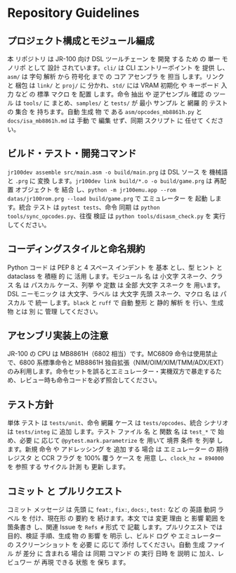 # Repository Guidelines

## プロジェクト構成とモジュール編成
本 リポジトリ は JR-100 向け DSL ツールチェーン を 開発 する ため の 単一 モノリポ として 設計 されています。`cli/` は CLI エントリーポイント を 提供 し、`asm/` は 字句 解析 から 符号化 まで の コア アセンブラ を 担当 します。リンク と 梱包 は `link/` と `proj/` に 分かれ、`std/` には VRAM 初期化 や キーボード 入力 など の 標準 マクロ を 配置 します。命令 抽出 や 逆アセンブル 確認 の ツール は `tools/` に まとめ、`samples/` と `tests/` が 最小 サンプル と 網羅 的 テスト の 集合 を 持ちます。自動 生成 物 で ある `asm/opcodes_mb8861h.py` と `docs/isa_mb8861h.md` は 手動 で 編集 せず、同期 スクリプト に 任せて ください。

## ビルド・テスト・開発コマンド
`jr100dev assemble src/main.asm -o build/main.prg` は DSL ソース を 機械語 と `.prg` に 変換 します。`jr100dev link build/*.o -o build/game.prg` は 再配置 オブジェクト を 結合 し、`python -m jr100emu.app --rom datas/jr100rom.prg --load build/game.prg` で エミュレーター を 起動 します。統合 テスト は `pytest tests`、命令 同期 は `python tools/sync_opcodes.py`、往復 検証 は `python tools/disasm_check.py` を 実行 してください。

## コーディングスタイルと命名規約
Python コード は PEP 8 と 4 スペース インデント を 基本 とし、型 ヒント と dataclass を 積極 的 に 活用 します。モジュール 名 は 小文字 スネーク、クラス 名 は パスカル ケース、列挙 や 定数 は 全部 大文字 スネーク を 用います。DSL ニーモニック は 大文字、ラベル は 大文字 先頭 スネーク、マクロ 名 は パスカル で 統一 します。`black` と `ruff` で 自動 整形 と 静的 解析 を 行い、生成 物 とは 別 に 管理 してください。

## アセンブリ実装上の注意
JR-100 の CPU は MB8861H（6802 相当）です。MC6809 命令は使用禁止で、6800 系標準命令と MB8861H 独自拡張（NIM/OIM/XIM/TMM/ADX/EXT）のみ利用します。命令セットを誤るとエミュレーター・実機双方で暴走するため、レビュー時も命令コードを必ず照合してください。

## テスト方針
単体 テスト は `tests/unit`、命令 網羅 ケース は `tests/opcodes`、統合 シナリオ は `tests/integ` に 追加 します。テスト ファイル 名 と 関数 名 は `test_*` で 始め、必要 に 応じて `@pytest.mark.parametrize` を 用いて 境界 条件 を 列挙 します。新規 命令 や アドレッシング を 追加 する 場合 は エミュレーター の 期待 レジスタ と CCR フラグ を 100% 覆う ケース を 用意 し、`clock_hz = 894000` を 参照 する サイクル 計測 も 更新 します。

## コミット と プルリクエスト
コミット メッセージ は 先頭 に `feat:`, `fix:`, `docs:`, `test:` など の 英語 動詞 ラベル を 付け、現在形 の 要約 を 続けます。本文 では 変更 理由 と 影響 範囲 を 箇条書き し、関連 Issue を `Refs #` 形式 で 記載 します。プルリクエスト では 目的、検証 手順、生成 物 の 影響 を 明示 し、ビルド ログ や エミュレーター の スクリーンショット を 必要 に 応じて 添付 してください。自動 生成 ファイル が 差分 に 含まれる 場合 は 同期 コマンド の 実行 日時 を 説明 に 加え、レビュワー が 再現 できる 状態 を 保ち ます。
